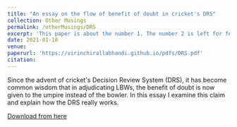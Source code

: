 ```yaml
---
title: "An essay on the flow of benefit of doubt in cricket's DRS"
collection: Other Musings
permalink: /otherMusings/DRS
excerpt: 'This paper is about the number 1. The number 2 is left for future work.'
date: 2021-01-10
venue: 
paperurl: 'https://virinchirallabhandi.github.io/pdfs/DRS.pdf'
citation:
---
```

Since the advent of cricket's Decision Review System (DRS), it has become common wisdom that in adjudicating LBWs, the benefit of doubt is now given to the umpire instead of the bowler. In this essay I examine this claim and explain how the DRS really works.

[Download from here](http://virinchirallabhandi.github.io/pdfs/DRS.pdf)
